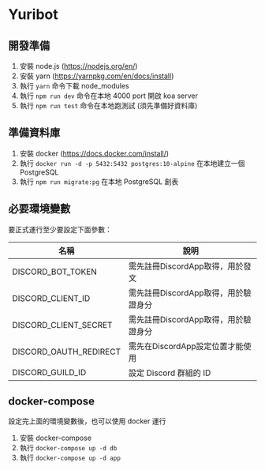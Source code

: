 # Yuribot

## 開發準備

1. 安裝 node.js (https://nodejs.org/en/)
2. 安裝 yarn (https://yarnpkg.com/en/docs/install)
3. 執行 `yarn` 命令下載 node_modules
4. 執行 `npm run dev` 命令在本地 4000 port 開啟 koa server
5. 執行 `npm run test` 命令在本地跑測試 (須先準備好資料庫)

## 準備資料庫

1. 安裝 docker (https://docs.docker.com/install/)
2. 執行 `docker run -d -p 5432:5432 postgres:10-alpine` 在本地建立一個 PostgreSQL
3. 執行 `npm run migrate:pg` 在本地 PostgreSQL 創表

## 必要環境變數

要正式運行至少要設定下面參數：

| 名稱  | 說明 |
| ------------- | ------------- |
| DISCORD_BOT_TOKEN | 需先註冊DiscordApp取得，用於發文  |
| DISCORD_CLIENT_ID  | 需先註冊DiscordApp取得，用於驗證身分  |
| DISCORD_CLIENT_SECRET  | 需先註冊DiscordApp取得，用於驗證身分  |
| DISCORD_OAUTH_REDIRECT | 需先在DiscordApp設定位置才能使用  |
| DISCORD_GUILD_ID | 設定 Discord 群組的 ID  |

## docker-compose

設定完上面的環境變數後，也可以使用 docker 運行

1. 安裝 docker-compose
2. 執行 `docker-compose up -d db`
3. 執行 `docker-compose up -d app`
